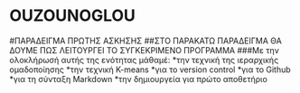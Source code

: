 # OUZOUNOGLOU
#ΠΑΡΑΔΕΙΓΜΑ ΠΡΩΤΗΣ ΑΣΚΗΣΗΣ
##ΣΤΟ ΠΑΡΑΚΑΤΩ ΠΑΡΑΔΕΙΓΜΑ ΘΑ ΔΟΥΜΕ ΠΩΣ ΛΕΙΤΟΥΡΓΕΙ ΤΟ ΣΥΓΚΕΚΡΙΜΕΝΟ ΠΡΟΓΡΑΜΜΑ
###Με την ολοκλήρωσή αυτής της ενότητας μάθαμέ:
*την τεχνική της ιεραρχικής ομαδοποίησης
*την τεχνική K-means
*για το version control
*για το Github
*για τη σύνταξη Markdown
*την δημιουργεία για πρώτο αποθετήριο
